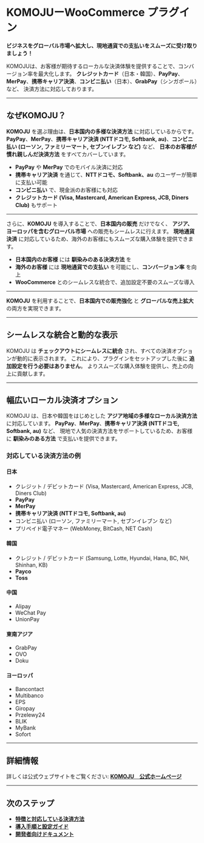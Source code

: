 # KOMOJUーWooCommerce プラグイン

**ビジネスをグローバル市場へ拡大し、現地通貨での支払いをスムーズに受け取りましょう！**

KOMOJUは、お客様が期待するローカルな決済体験を提供することで、コンバージョン率を最大化します。
**クレジットカード**（日本・韓国）、**PayPay**、**MerPay**、**携帯キャリア決済**、**コンビニ払い**（日本）、**GrabPay**（シンガポール）など、
決済方法に対応しております。

---

## なぜKOMOJU？

**KOMOJU** を選ぶ理由は、**日本国内の多様な決済方法** に対応しているからです。
**PayPay**、**MerPay**、**携帯キャリア決済 (NTTドコモ, Softbank, au)**、**コンビニ払い (ローソン, ファミリーマート, セブンイレブン など)** など、
**日本のお客様が慣れ親しんだ決済方法** をすべてカバーしています。

- **PayPay** や **MerPay** でのモバイル決済に対応
- **携帯キャリア決済** を通じて、**NTTドコモ、Softbank、au** のユーザーが簡単に支払い可能
- **コンビニ払い** で、現金派のお客様にも対応
- **クレジットカード (Visa, Mastercard, American Express, JCB, Diners Club)** もサポート

---

さらに、**KOMOJU** を導入することで、**日本国内の販売** だけでなく、
**アジア、ヨーロッパを含むグローバル市場** への販売もシームレスに行えます。
**現地通貨決済** に対応しているため、海外のお客様にもスムーズな購入体験を提供できます。

- **日本国内のお客様** には **馴染みのある決済方法** を
- **海外のお客様** には **現地通貨での支払い** を可能にし、**コンバージョン率** を向上
- **WooCommerce** とのシームレスな統合で、追加設定不要のスムーズな導入

---

**KOMOJU** を利用することで、**日本国内での販売強化** と **グローバルな売上拡大** の両方を実現できます。

---

## シームレスな統合と動的な表示

KOMOJU は **チェックアウトにシームレスに統合** され、すべての決済オプションが動的に表示されます。
これにより、プラグインをセットアップした後に **追加設定を行う必要はありません**。
よりスムーズな購入体験を提供し、売上の向上に貢献します。

---

## 幅広いローカル決済オプション

KOMOJU は、日本や韓国をはじめとした **アジア地域の多様なローカル決済方法** に対応しています。
**PayPay**、**MerPay**、**携帯キャリア決済 (NTTドコモ, Softbank, au)** など、
現地で人気の決済方法をサポートしているため、お客様に **馴染みのある方法** で支払いを提供できます。

### 対応している決済方法の例

#### **日本**
- クレジット / デビットカード (Visa, Mastercard, American Express, JCB, Diners Club)
- **PayPay**
- **MerPay**
- **携帯キャリア決済 (NTTドコモ, Softbank, au)**
- コンビニ払い (ローソン, ファミリーマート, セブンイレブン など)
- プリペイド電子マネー (WebMoney, BitCash, NET Cash)
#### **韓国**
- クレジット / デビットカード (Samsung, Lotte, Hyundai, Hana, BC, NH, Shinhan, KB)
- **Payco**
- **Toss**
#### **中国**
- Alipay
- WeChat Pay
- UnionPay
#### **東南アジア**
- GrabPay
- OVO
- Doku
#### **ヨーロッパ**
- Bancontact
- Multibanco
- EPS
- Giropay
- Przelewy24
- BLIK
- MyBank
- Sofort

---

## 詳細情報

詳しくは公式ウェブサイトをご覧ください:
[**KOMOJU　公式ホームページ**](https://ja.komoju.com/)

---

## 次のステップ

- [**特徴と対応している決済方法**](./features.md)
- [**導入手順と設定ガイド**](./installation.md)
- [**開発者向けドキュメント**](./development.md)